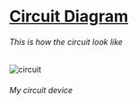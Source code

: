 <h1><ins>Circuit Diagram</ins></h1>


<h6> This is how the circuit look like </h6>
<img src="https://github.com/Raydivine/IoT-of-Modern-Agriculture/blob/master/Doc/Image/Resources/circuit%20diagram.PNG" alt="circuit"/>

<h6> My circuit device </h6>
